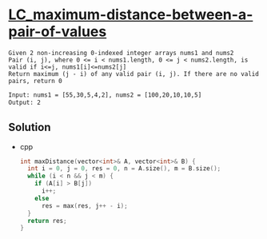 # [LC_maximum-distance-between-a-pair-of-values](https://leetcode.com/problems/maximum-distance-between-a-pair-of-values)

```en
Given 2 non-increasing 0-indexed integer arrays nums1 and nums2
Pair (i, j), where 0 <= i < nums1.length, 0 <= j < nums2.length, is valid if i<=j, nums1[i]<=nums2[j]
Return maximum (j - i) of any valid pair (i, j). If there are no valid pairs, return 0
```

```txt
Input: nums1 = [55,30,5,4,2], nums2 = [100,20,10,10,5]
Output: 2
```

## Solution

* cpp

  ```cpp
  int maxDistance(vector<int>& A, vector<int>& B) {
    int i = 0, j = 0, res = 0, n = A.size(), m = B.size();
    while (i < n && j < m) {
      if (A[i] > B[j])
        i++;
      else
        res = max(res, j++ - i);
    }
    return res;
  }
  ```
